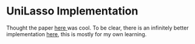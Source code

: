 # UniLasso Implementation

Thought the paper [ here ](arxiv.org/pdf/2501.18360) was cool. To be clear, there is an infinitely better implementation [here](https://github.com/sophial05/uni-lasso), this is mostly for my own learning.

